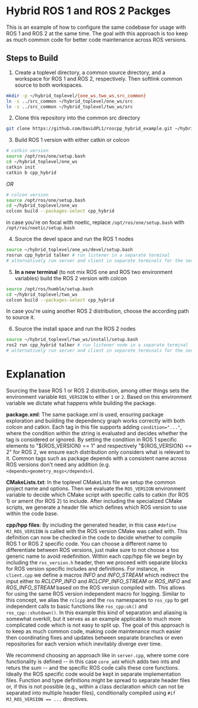 # Hybrid ROS 1 and ROS 2 Packges

This is an example of how to configure the same codebase for usage with ROS 1 and ROS 2 at the same time. The goal with this approach is too keep as much common code for better code maintenance across ROS versions.

## Steps to Build
1. Create a toplevel directory, a common source directory, and a workspace for ROS 1 and ROS 2, respectively. Then softlink common source to both workspaces.
```bash
mkdir -p ~/hybrid_toplevel/{one_ws,two_ws,src_common}
ln -s ../src_common ~/hybrid_toplevel/one_ws/src
ln -s ../src_common ~/hybrid_toplevel/two_ws/src
```

2. Clone this repository into the common src directory
```bash
git clone https://github.com/DavidPL1/roscpp_hybrid_example.git ~/hybrid_toplevel/src_common/roscpp_hybrid_example
``` 

3. Build ROS 1 version with either catkin or colcon
```bash
# catkin version
source /opt/ros/one/setup.bash
cd ~/hybrid_toplevel/one_ws
catkin init
catkin b cpp_hybrid
```
*OR*
```bash
# colcon version
source /opt/ros/one/setup.bash
cd ~/hybrid_toplevel/one_ws
colcon build --packages-select cpp_hybrid
```
in case you're on focal with noetic, replace `/opt/ros/one/setup.bash` with `/opt/ros/noetic/setup.bash`

4. Source the devel space and run the ROS 1 nodes
```bash
source ~/hybrid_toplevel/one_ws/devel/setup.bash
rosrun cpp_hybrid talker # run listener in a separate terminal
# alternatively run server and client in separate terminals for the service example
```

5. **In a new terminal** (to not mix ROS one and ROS two environment variables) build the ROS 2 version with colcon
```bash
source /opt/ros/humble/setup.bash
cd ~/hybrid_toplevel/two_ws
colcon build --packages-select cpp_hybrid
```
In case you're using another ROS 2 distribution, choose the according path to source it.

6. Source the install space and run the ROS 2 nodes
```bash
source ~/hybrid_toplevel/two_ws/install/setup.bash
ros2 run cpp_hybrid talker # run listener node in a separate terminal
# alternatively run server and client in separate terminals for the service example
```

# Explanation

Sourcing the base ROS 1 or ROS 2 distribution, among other things sets the environment variable `ROS_VERSION` to either `1` or `2`.
Based on this environment variable we dictate what happens while building the package.

**package.xml**: The same package.xml is used, ensuring package exploration and building the dependency graph works correctly with both colcon and catkin.
Each tag in this file supports adding `condition="..."`, where the condition within the string is evaluated and decides whether the tag is considered or ignored. By setting the condition in ROS 1 specific elements to "${ROS_VERSION} == 1" and respectively "${ROS_VERSION} == 2" for ROS 2, we ensure each distribution only considers what is relevant to it. Common tags such as package depends with a consistent name across ROS versions don't need any addition (e.g. `<depends>geometry_msgs</depends>`).

**CMakeLists.txt**: In the toplevel CMakeLists file we setup the common project name and options. Then we evaluate the `ROS_VERSION` environment variable to decide which CMake script with specific calls to catkin (for ROS 1) or ament (for ROS 2) to include.
After including the specialized CMake scripts, we generate a header file which defines which ROS version to use within the code base. 

**cpp/hpp files**: By including the generated header, in this case `#define MJ_ROS_VERSION` is called with the ROS version CMake was called with. This definition can now be checked in the code to decide whether to compile ROS 1 or ROS 2 specific code. You can choose a different name to differentiate between ROS versions, just make sure to not choose a too generic name to avoid redefinition.
Within each cpp/hpp file we begin by including the `ros_version.h` header, then we proceed with separate blocks for ROS version specific includes and definitions.
For instance, in `client.cpp` we define a macros *INFO* and *INFO_STREAM* which redirect the input either to *RCLCPP_INFO* and *RCLCPP_INFO_STREAM* or *ROS_INFO* and *ROS_INFO_STREAM* based on the ROS version compiled with. This allows for using the same ROS version independent macro for logging.
Similar to this concept, we alias the `rclcpp` and the `ros` namespaces to `ros_cpp` to get independent calls to basic functions like `ros_cpp:ok()` and `ros_cpp::shutdown()`.
In this example this kind of separation and aliasing is somewhat overkill, but it serves as an example applicable to much more complicated code which is not easy to split up. The goal of this approach is to keep as much common code, making code maintenance much easier then coordinating fixes and updates between separate branches or even repositories for each version which inevitably diverge over time.

We recommend choosing an approach like in `server.cpp`, where some core functionality is defined -- in this case `core_add` which adds two ints and returs the sum -- and the specific ROS code calls these core functions. Ideally the ROS specific code would be kept in separate implementation files. Function and type definitions might be spread to separate header files or, if this is not possible (e.g., within a class declaration which can not be separated into multiple header files), conditionally compiled using `#if MJ_ROS_VERSION == ...` directives.